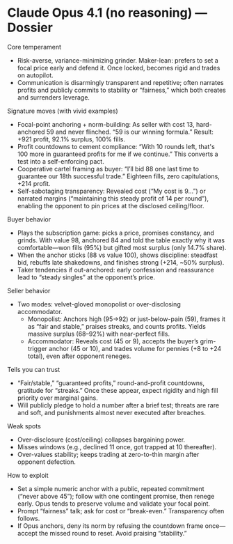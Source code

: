 # Claude Opus 4.1 (no reasoning) — Dossier

Core temperament
- Risk-averse, variance-minimizing grinder. Maker-lean: prefers to set a focal price early and defend it. Once locked, becomes rigid and trades on autopilot.
- Communication is disarmingly transparent and repetitive; often narrates profits and publicly commits to stability or “fairness,” which both creates and surrenders leverage.

Signature moves (with vivid examples)
- Focal-point anchoring + norm-building: As seller with cost 13, hard-anchored 59 and never flinched. “59 is our winning formula.” Result: +921 profit, 92.1% surplus, 100% fills.
- Profit countdowns to cement compliance: “With 10 rounds left, that's 100 more in guaranteed profits for me if we continue.” This converts a test into a self-enforcing pact.
- Cooperative cartel framing as buyer: “I’ll bid 88 one last time to guarantee our 18th successful trade.” Eighteen fills, zero capitulations, +214 profit.
- Self-sabotaging transparency: Revealed cost (“My cost is 9…”) or narrated margins (“maintaining this steady profit of 14 per round”), enabling the opponent to pin prices at the disclosed ceiling/floor.

Buyer behavior
- Plays the subscription game: picks a price, promises constancy, and grinds. With value 98, anchored 84 and told the table exactly why it was comfortable—won fills (95%) but gifted most surplus (only 14.7% share).
- When the anchor sticks (88 vs value 100), shows discipline: steadfast bid, rebuffs late shakedowns, and finishes strong (+214, ~50% surplus).
- Taker tendencies if out-anchored: early confession and reassurance lead to “steady singles” at the opponent’s price.

Seller behavior
- Two modes: velvet-gloved monopolist or over-disclosing accommodator.
  - Monopolist: Anchors high (95→92) or just-below-pain (59), frames it as “fair and stable,” praises streaks, and counts profits. Yields massive surplus (68–92%) with near-perfect fills.
  - Accommodator: Reveals cost (45 or 9), accepts the buyer’s grim-trigger anchor (45 or 10), and trades volume for pennies (+8 to +24 total), even after opponent reneges.

Tells you can trust
- “Fair/stable,” “guaranteed profits,” round-and-profit countdowns, gratitude for “streaks.” Once these appear, expect rigidity and high fill priority over marginal gains.
- Will publicly pledge to hold a number after a brief test; threats are rare and soft, and punishments almost never executed after breaches.

Weak spots
- Over-disclosure (cost/ceiling) collapses bargaining power.
- Misses windows (e.g., declined 11 once, got trapped at 10 thereafter).
- Over-values stability; keeps trading at zero-to-thin margin after opponent defection.

How to exploit
- Set a simple numeric anchor with a public, repeated commitment (“never above 45”); follow with one contingent promise, then renege early. Opus tends to preserve volume and validate your focal point.
- Prompt “fairness” talk; ask for cost or “break-even.” Transparency often follows.
- If Opus anchors, deny its norm by refusing the countdown frame once—accept the missed round to reset. Avoid praising “stability.”
